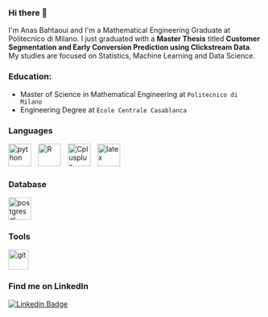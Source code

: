 ### Hi there 👋

I'm Anas Bahtaoui and I'm a Mathematical Engineering Graduate at Politecnico di Milano. I just graduated with a **Master Thesis** titled **Customer Segmentation and Early Conversion Prediction using Clickstream Data**.
My studies are focused on Statistics, Machine Learning and Data Science.

### Education:
 - Master of Science in Mathematical Engineering at `Politecnico di Milano`
 - Engineering Degree at `Ecole Centrale Casablanca`


### Languages

<div style="display: inline_block; margin-top: 15px;">
  <img alt="python" height="45" width="45" style="margin-right: 10px;"  src="https://cdn.jsdelivr.net/gh/devicons/devicon/icons/python/python-original.svg" />
  <img alt="R" height="45" width="45" style="margin-right: 10px;" src="https://cdn.jsdelivr.net/gh/devicons/devicon/icons/r/r-original.svg" />
  <img alt="Cplusplus" height="45" width="45" style="margin-right: 10px;"  src="https://cdn.jsdelivr.net/gh/devicons/devicon/icons/cplusplus/cplusplus-original.svg" />
  <img alt="latex" height="45" width="45" style="margin-right: 10px;"  src="https://cdn.jsdelivr.net/gh/devicons/devicon/icons/latex/latex-original.svg" />
</div>

### Database

<div style="display: inline_block; margin-top: 15px;">
 <img alt="postgresql" height="45" width="45" style="margin-right: 10px;"  src="https://cdn.jsdelivr.net/gh/devicons/devicon/icons/postgresql/postgresql-plain-wordmark.svg" />
</div>

### Tools

<div style="display: inline_block; margin-top: 15px;">
  <img src="https://www.vectorlogo.zone/logos/git-scm/git-scm-icon.svg" alt="git" width="40" height="40"/>
</div>
  
### Find me on LinkedIn

[![Linkedin Badge](https://img.shields.io/badge/-AnasBahtaoui-blue?style=flat-circle&logo=Linkedin&logoColor=white&link=https://www.linkedin.com/in/anas-bahtaoui/)](https://www.linkedin.com/in/anas-bahtaoui/)


<!--
**Anas-Bahtaoui/Anas-Bahtaoui** is a ✨ _special_ ✨ repository because its `README.md` (this file) appears on your GitHub profile.

Here are some ideas to get you started:

- 🔭 I’m currently working on ...
- 🌱 I’m currently learning ...
- 👯 I’m looking to collaborate on ...
- 🤔 I’m looking for help with ...
- 💬 Ask me about ...
: ...
- 😄 Pronouns: ...
- ⚡ Fun fact: ...
-->

